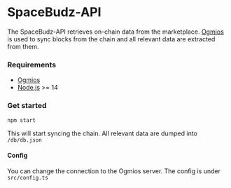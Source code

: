 # SpaceBudz-API

The SpaceBudz-API retrieves on-chain data from the marketplace. [Ogmios](https://ogmios.dev/) is used to sync blocks from the chain and all relevant data are extracted from them.

### Requirements

- [Ogmios](https://ogmios.dev/)
- [Node.js](https://nodejs.org/en/) >= 14

### Get started

```shell
npm start
```

This will start syncing the chain. All relevant data are dumped into `/db/db.json`

#### Config

You can change the connection to the Ogmios server. The config is under `src/config.ts`

